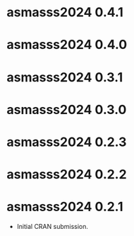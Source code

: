 # asmasss2024 0.4.1

# asmasss2024 0.4.0

# asmasss2024 0.3.1

# asmasss2024 0.3.0

# asmasss2024 0.2.3

# asmasss2024 0.2.2

# asmasss2024 0.2.1

* Initial CRAN submission.

